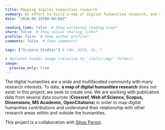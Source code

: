 ```yaml
---
title: Mapping digital humanities research
summary: An effort to build a map of digital humanities research, and understand its ties within and outside the humanities.
date: "2020-08-19T00:00:00Z"

reading_time: false  # Show estimated reading time?
share: false  # Show social sharing links?
profile: false  # Show author profile?
comments: false  # Show comments?

tags: ["Science Studies"] # CAH, AICH, SS, *

# Optional header image (relative to `static/img/` folder).
image:
  preview_only: true
---
```


The digital humanities are a wide and multifaceted community with many research interests. To date, **a map of digital humanities research** does not exist: in this project, we seek to create one. We are working with publication data from several data sources (**Crossref, Web of Science, Scopus, Dimensions, MS Academic, OpenCitations**) in order to map digital humanities contributions and understand their relationship with other research areas within and outside the humanities.

This project is a collaboration with [Silvio Peroni](https://www.unibo.it/sitoweb/silvio.peroni/en).